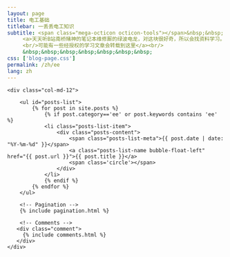 ```yaml
---
layout: page
title: 电工基础
titlebar: 一丢丢电工知识
subtitle: <span class="mega-octicon octicon-tools"></span>&nbsp;&nbsp;
     <a>天天听B站南桥赌神的笔记本维修厮的绿波电龙，对这块很好奇，所以会找资料学习。
     <br/>可能有一些经授权的学习文章会转载到这里</a><br/>
     &nbsp;&nbsp;&nbsp;&nbsp;&nbsp;&nbsp;&nbsp; 
css: ['blog-page.css']
permalink: /zh/ee
lang: zh
---
```


<div class="row">

    <div class="col-md-12">

        <ul id="posts-list">
            {% for post in site.posts %}
                {% if post.category=='ee' or post.keywords contains 'ee' %}
                <li class="posts-list-item">
                    <div class="posts-content">
                        <span class="posts-list-meta">{{ post.date | date: "%Y-%m-%d" }}</span>
                        <a class="posts-list-name bubble-float-left" href="{{ post.url }}">{{ post.title }}</a>
                        <span class='circle'></span>
                    </div>
                </li>
                {% endif %}
            {% endfor %}
        </ul> 

        <!-- Pagination -->
        {% include pagination.html %}

        <!-- Comments -->
       <div class="comment">
         {% include comments.html %}
       </div>
    </div>

</div>
<script>
    $(document).ready(function(){

        // Enable bootstrap tooltip
        $("body").tooltip({ selector: '[data-toggle=tooltip]' });

    });
</script>